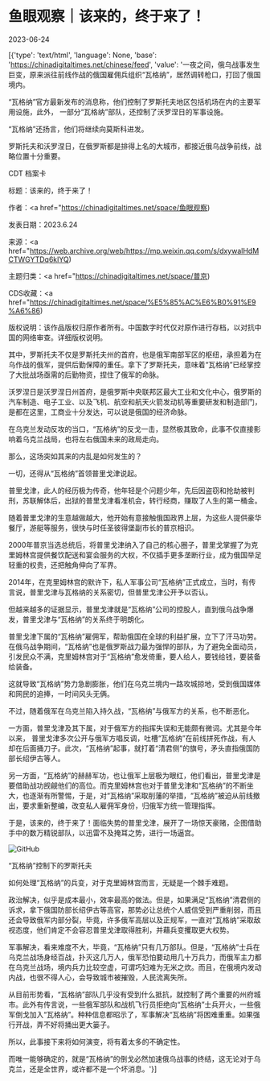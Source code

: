 # 鱼眼观察｜该来的，终于来了！

2023-06-24

[{'type': 'text/html', 'language': None, 'base': 'https://chinadigitaltimes.net/chinese/feed', 'value': '一夜之间，俄乌战事发生巨变，原来派往前线作战的俄国雇佣兵组织“瓦格纳”，居然调转枪口，打回了俄国境内。

“瓦格纳”官方最新发布的消息称，他们控制了罗斯托夫地区包括机场在内的主要军用设施，此外， 一部分“瓦格纳”部队，还控制了沃罗涅日的军事设施。

“瓦格纳”还扬言，他们将继续向莫斯科进发。

罗斯托夫和沃罗涅日，在俄罗斯都是排得上名的大城市，都接近俄乌战争前线，战略位置十分重要。



CDT 档案卡

标题：该来的，终于来了！

作者：<a href="https://chinadigitaltimes.net/space/鱼眼观察)

发表日期：2023.6.24

来源：<a href="https://web.archive.org/web/https://mp.weixin.qq.com/s/dxywalHdMCTWGYTDq6klYQ)

主题归类：<a href="https://chinadigitaltimes.net/space/普京)

CDS收藏：<a href="https://chinadigitaltimes.net/space/%E5%85%AC%E6%B0%91%E9%A6%86)

版权说明：该作品版权归原作者所有。中国数字时代仅对原作进行存档，以对抗中国的网络审查。详细版权说明。





其中，罗斯托夫不仅是罗斯托夫州的首府，也是俄军南部军区的枢纽，承担着为在乌作战的俄军，提供后勤保障的重任。拿下了罗斯托夫，意味着“瓦格纳”已经掌控了大批战场亟需的后勤物资，捏住了俄军的命脉。

沃罗涅日是沃罗涅日州首府，是俄罗斯中央联邦区最大工业和文化中心，俄罗斯的汽车制造、电子工业、以及飞机、航空和航天火箭发动机等重要研发和制造部门，是都在这里，工商业十分发达，可以说是俄国的经济命脉。

在乌克兰发动反攻的当口，“瓦格纳”的反戈一击，显然极其致命，此事不仅直接影响着乌克兰战局，也将左右俄国未来的政局走向。

那么，这场突如其来的内乱是如何发生的？

一切，还得从“瓦格纳”首领普里戈津说起。

普里戈津，此人的经历极为传奇，他年轻是个问题少年，先后因盗窃和抢劫被判刑，苏联解体后，出狱的普里戈津看准机会，转行经商，赚取了人生的第一桶金。

随着普里戈津的生意越做越大，他开始有意接触俄国政界上层，为这些人提供豪华餐厅，游艇等服务，很快与时任圣彼得堡副市长的普京相识。

2000年普京当选总统后，将普里戈津纳入了自己的核心圈子，普里戈掌握了为克里姆林宫提供餐饮配送和宴会服务的大权，不仅插手更多垄断行业，成为俄国举足轻重的权贵，还把触角伸向了军界。

2014年，在克里姆林宫的默许下，私人军事公司“瓦格纳”正式成立，当时，有传言说，普里戈津与瓦格纳的关系密切，但普里戈津公开予以否认。

但越来越多的证据显示，普里戈津就是“瓦格纳”公司的控股人，直到俄乌战争爆发，普里戈津与“瓦格纳”的关系终于明朗化。

普里戈津下属的“瓦格纳”雇佣军，帮助俄国在全球的利益扩展，立下了汗马功劳。在俄乌战争期间，“瓦格纳”也是俄罗斯战力最为强悍的部队，为了避免全面动员，引发民众不满，克里姆林宫对于“瓦格纳”愈发倚重，要人给人，要钱给钱，要装备给装备。

这就导致“瓦格纳”势力急剧膨胀，他们在乌克兰境内一路攻城掠地，受到俄国媒体和网民的追捧，一时间风头无俩。

不过，随着俄军在乌克兰陷入持久战，“瓦格纳”与俄军方的关系，也不断恶化。

一方面，普里戈津及其下属，对于俄军方的指挥失误和无能颇有微词。尤其是今年以来， 普里戈津多次公开与俄军方唱反调，吐槽“瓦格纳”在前线拼死作战，有人却在后面捅刀子。此次，“瓦格纳”起事，就打着“清君侧”的旗号，矛头直指俄国防部长绍伊古等人。

另一方面，“瓦格纳”的赫赫军功，也让俄军上层极为眼红，他们看出，普里戈津是要借助战功觊觎他们的高位。而克里姆林宫也对于普里戈津和“瓦格纳”的不断坐大，也逐渐有所警惕，于是，对“瓦格纳”采取削藩的举措，“瓦格纳”被迫从前线撤出，要求重新整编，改变私人雇佣军身份，归俄军方统一管理指挥。

于是，该来的，终于来了！面临失势的普里戈津，展开了一场惊天豪赌，企图借助手中的数万精锐部队，以迅雷不及掩耳之势，进行一场逼宫。

![GitHub](https://chinadigitaltimes.net/chinese/files/2023/06/post-697482-6496da9335889.)

“瓦格纳”控制下的罗斯托夫

如何处理“瓦格纳”的兵变，对于克里姆林宫而言，无疑是一个棘手难题。

政治解决，似乎是成本最小，效率最高的做法。但是，如果满足“瓦格纳”清君侧的诉求，拿下俄国防部长绍伊古等高官，那势必让总统个人威信受到严重削弱，而且还会导致俄军内部分裂，毕竟，许多俄军高层以及正规军，一直对“瓦格纳”采取敌视态度，他们肯定不会容忍普里戈津取得胜利，并藉兵变攫取更大权势。

军事解决，看来难度不大，毕竟，“瓦格纳”只有几万部队。但是，“瓦格纳”士兵在乌克兰战场身经百战，扑灭这几万人，俄军恐怕要动用几十万兵力，而俄军主力都在乌克兰战场，境内兵力比较空虚，可谓巧妇难为无米之炊。而且，在俄境内发动内战，也很不得人心，会导致城市被摧毁，人民流离失所。

从目前形势看，“瓦格纳”部队几乎没有受到什么抵抗，就控制了两个重要的州府城市。此外有传言说，一些俄军部队和战机飞行员拒绝向“瓦格纳”士兵开火，一些俄军倒戈加入“瓦格纳”。种种信息都昭示了，军事解决“瓦格纳”将困难重重。如果强行开战，弄不好将捅出更大篓子。

所以，此事接下来将如何演变，将有着太多的不确定性。

而唯一能够确定的，就是“瓦格纳”的倒戈必然加速俄乌战事的终结，这无论对于乌克兰，还是全世界，或许都不是一个坏消息。'}]